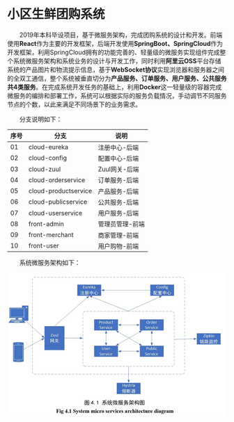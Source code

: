 # 小区生鲜团购系统
&emsp;&emsp;2019年本科毕设项目，基于微服务架构，完成团购系统的设计和开发。前端使用**React**作为主要的开发框架，后端开发使用**SpringBoot、SpringCloud**作为开发框架，利用SpringCloud拥有的功能完善的、轻量级的微服务实现组件完成整个系统微服务架构和系统业务的设计与开发工作，同时利用**阿里云OSS**平台存储系统的产品图片和物流提示信息，基于**WebSocket协议**实现浏览器和服务器之间的全双工通信，整个系统被垂直切分为**产品服务、订单服务、用户服务、公共服务共4类服务**。在完成系统开发任务的基础上，利用**Docker**这一轻量级的容器完成微服务的编排和部署工作，系统可以根据实际的服务负载情况，手动调节不同服务节点的个数，以此来满足不同场景下的业务需求。

&emsp;&emsp;分支说明如下：

序号 |分支 |  说明 
-|-|-
01 | cloud-eureka | 注册中心-后端 
02 | cloud-config |  配置中心-后端 
03 | cloud-zuul |  Zuul网关-后端 
04 | cloud-orderservice | 订单服务-后端  
05 | cloud-productservice | 产品服务-后端  
06 | cloud-publicservice | 公共服务-后端  
07 | cloud-userservice | 用户服务-后端  
08 | front-admin | 管理员管理-前端 
09 | front-merchant | 商家管理-前端 
10 | front-user | 用户购物-前端 

&emsp;&emsp;系统微服务架构如下：

![系统微服务架构.png](./系统微服务架构.png)